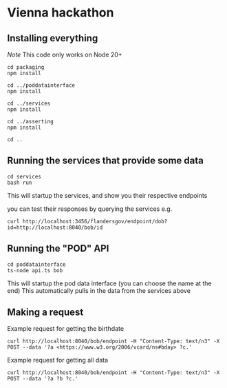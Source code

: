 # Vienna hackathon


## Installing everything
*Note* This code only works on Node 20+

```
cd packaging
npm install

cd ../poddatainterface
npm install

cd ../services
npm install

cd ../asserting
npm install

cd ..
```

## Running the services that provide some data
```
cd services
bash run
```
This will startup the services, and show you their respective endpoints

you can test their responses by querying the services e.g.
```
curl http://localhost:3456/flandersgov/endpoint/dob?id=http://localhost:8040/bob/id
```

## Running the "POD" API
```
cd poddatainterface
ts-node api.ts bob
```
This will startup the pod data interface (you can choose the name at the end)
This automatically pulls in the data from the services above

## Making a request

Example request for getting the birthdate 
```
curl http://localhost:8040/bob/endpoint -H "Content-Type: text/n3" -X POST --data '?a <https://www.w3.org/2006/vcard/ns#bday> ?c.'

```

Example request for getting all data
```
curl http://localhost:8040/bob/endpoint -H "Content-Type: text/n3" -X POST --data '?a ?b ?c.'
```


